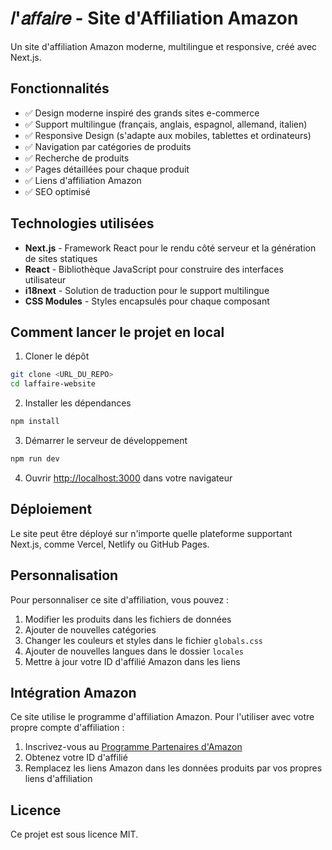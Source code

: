 # 𝑙'𝑎𝑓𝑓𝑎𝑖𝑟𝑒 - Site d'Affiliation Amazon

Un site d'affiliation Amazon moderne, multilingue et responsive, créé avec Next.js.

## Fonctionnalités

- ✅ Design moderne inspiré des grands sites e-commerce
- ✅ Support multilingue (français, anglais, espagnol, allemand, italien)
- ✅ Responsive Design (s'adapte aux mobiles, tablettes et ordinateurs)
- ✅ Navigation par catégories de produits
- ✅ Recherche de produits
- ✅ Pages détaillées pour chaque produit
- ✅ Liens d'affiliation Amazon
- ✅ SEO optimisé

## Technologies utilisées

- **Next.js** - Framework React pour le rendu côté serveur et la génération de sites statiques
- **React** - Bibliothèque JavaScript pour construire des interfaces utilisateur
- **i18next** - Solution de traduction pour le support multilingue
- **CSS Modules** - Styles encapsulés pour chaque composant

## Comment lancer le projet en local

1. Cloner le dépôt
```bash
git clone <URL_DU_REPO>
cd laffaire-website
```

2. Installer les dépendances
```bash
npm install
```

3. Démarrer le serveur de développement
```bash
npm run dev
```

4. Ouvrir [http://localhost:3000](http://localhost:3000) dans votre navigateur

## Déploiement

Le site peut être déployé sur n'importe quelle plateforme supportant Next.js, comme Vercel, Netlify ou GitHub Pages.

## Personnalisation

Pour personnaliser ce site d'affiliation, vous pouvez :

1. Modifier les produits dans les fichiers de données
2. Ajouter de nouvelles catégories
3. Changer les couleurs et styles dans le fichier `globals.css`
4. Ajouter de nouvelles langues dans le dossier `locales`
5. Mettre à jour votre ID d'affilié Amazon dans les liens

## Intégration Amazon

Ce site utilise le programme d'affiliation Amazon. Pour l'utiliser avec votre propre compte d'affiliation :

1. Inscrivez-vous au [Programme Partenaires d'Amazon](https://affiliate-program.amazon.com/)
2. Obtenez votre ID d'affilié
3. Remplacez les liens Amazon dans les données produits par vos propres liens d'affiliation

## Licence

Ce projet est sous licence MIT.
